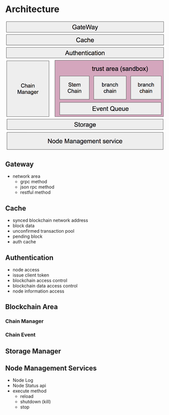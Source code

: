 # Architecture

![Architecture 180404](images/architecture.png)

## Gateway
- network area
    - grpc method
    - json rpc method
    - restful method

## Cache
- synced blockchain network address
- block data
- unconfirmed transaction pool
- pending block
- auth cache

## Authentication
- node access
- issue client token
- blockchain access control
- blockchain data access control
- node information access

## Blockchain Area

### Chain Manager
### Chain Event

## Storage Manager

## Node Management Services
* Node Log
* Node Status api
* execute method
    * reload
    * shutdown (kill)
    * stop
    
